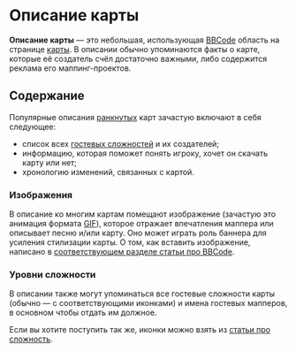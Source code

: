 # Описание карты

**Описание карты** — это небольшая, использующая [BBCode](/wiki/BBCode) область на странице [карты](/wiki/Beatmap). В описании обычно упоминаются факты о карте, которые её создатель счёл достаточно важными, либо содержится реклама его маппинг-проектов.

## Содержание

Популярные описания [ранкнутых](/wiki/Beatmap/Category#ranked) карт зачастую включают в себя следующее:

- список всех [гостевых сложностей](/wiki/Beatmap/Guest_difficulty) и их создателей;
- информацию, которая поможет понять игроку, хочет он скачать карту или нет;
- хронологию изменений, связанных с картой.

### Изображения

В описание ко многим картам помещают изображение (зачастую это анимация формата [GIF](https://ru.wikipedia.org/wiki/GIF)), которое отражает впечатления маппера или описывает песню и/или карту. Оно может играть роль баннера для усиления стилизации карты. О том, как вставить изображение, написано в [соответствующем разделе статьи про BBCode](/wiki/BBCode#image).

### Уровни сложности

В описании также могут упоминаться все гостевые сложности карты (обычно — с соответствующими иконками) и имена гостевых мапперов, в основном чтобы отдать им должное.

Если вы хотите поступить так же, иконки можно взять из [статьи про сложность](/wiki/Beatmap/Difficulty).
